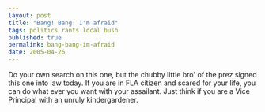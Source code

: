 ```yaml
---
layout: post
title: "Bang! Bang! I'm afraid"
tags: politics rants local bush
published: true
permalink: bang-bang-im-afraid
date: 2005-04-26
---
```


Do your own search on this one, but the chubby little bro' of the prez signed this one into law today.  If you are in FLA citizen and scared for your life, you can do what ever you want with your assailant.
  Just think if you are a Vice Principal with an unruly kindergardener.
